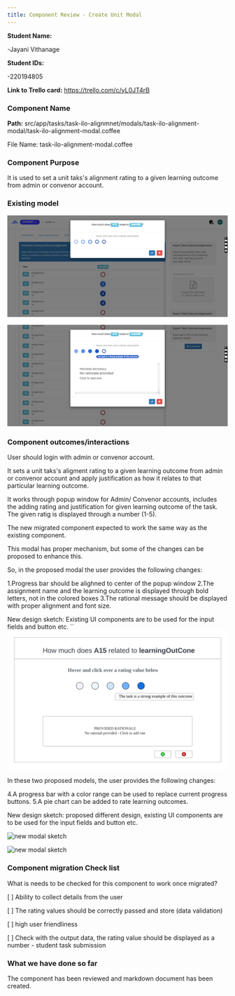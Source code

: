 ```yaml
---
title: Component Review - Create Unit Modal
---
```


**Student Name:**

-Jayani Vithanage

**Student IDs:**

-220194805

**Link to Trello card:** https://trello.com/c/yL0JT4rB

### Component Name

**Path:**
src/app/tasks/task-ilo-alignmnet/modals/task-ilo-alignment-modal/task-ilo-alignment-modal.coffee

File Name: task-ilo-alignment-modal.coffee

### Component Purpose

It is used to set a unit taks's alignment rating to a given learning outcome from admin or convenor
account.

### Existing model

![ilo-alignment-modal](public/ilo_allignment_modal_1.png)

![ilo-alignment-modal_rating](public/ilo_alignment_modal2.png)

### Component outcomes/interactions

User should login with admin or convenor account.

It sets a unit taks's aligment rating to a given learning outcome from admin or convenor account and
apply justification as how it relates to that particular learning outcome.

It works through popup window for Admin/ Convenor accounts, includes the adding rating and
justification for given learning outcome of the task. The given ratig is displayed through a number
(1-5).

The new migrated component expected to work the same way as the existing component.

This modal has proper mechanism, but some of the changes can be proposed to enhance this.

So, in the proposed modal the user provides the following changes:

1.Progress bar should be alighned to center of the popup window 2.The assignment name and the
learning outcome is displayed through bold letters, not in the colored boxes 3.The rational message
should be displayed with proper alignment and font size.

New design sketch: Existing UI components are to be used for the input fields and button etc. ``
![new modal sketch](public/ilo_allignment_modal.png)

In these two proposed models, the user provides the following changes:

4.A progress bar with a color range can be used to replace current progress buttons. 5.A pie chart
can be added to rate learning outcomes.

New design sketch: proposed different design, existing UI components are to be used for the input
fields and button etc.

![new modal sketch](public/ilo_allignment_modal_design2.png)

![new modal sketch](public/ilo_allignment_modal_design3.png)

### Component migration Check list

What is needs to be checked for this component to work once migrated?

[ ] Ability to collect details from the user

[ ] The rating values should be correctly passed and store (data validation)

[ ] high user friendliness

[ ] Check with the output data, the rating value should be displayed as a number - student task
submission

### What we have done so far

The component has been reviewed and markdown document has been created.
